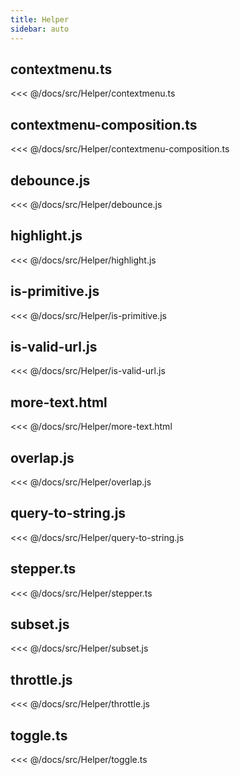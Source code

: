 ```yaml
---
title: Helper
sidebar: auto
---
```


## contextmenu.ts
<<< @/docs/src/Helper/contextmenu.ts

## contextmenu-composition.ts
<<< @/docs/src/Helper/contextmenu-composition.ts

## debounce.js
<<< @/docs/src/Helper/debounce.js

## highlight.js
<<< @/docs/src/Helper/highlight.js

## is-primitive.js
<<< @/docs/src/Helper/is-primitive.js

## is-valid-url.js
<<< @/docs/src/Helper/is-valid-url.js

## more-text.html
<<< @/docs/src/Helper/more-text.html

## overlap.js
<<< @/docs/src/Helper/overlap.js

## query-to-string.js
<<< @/docs/src/Helper/query-to-string.js

## stepper.ts
<<< @/docs/src/Helper/stepper.ts

## subset.js
<<< @/docs/src/Helper/subset.js

## throttle.js
<<< @/docs/src/Helper/throttle.js

## toggle.ts
<<< @/docs/src/Helper/toggle.ts


